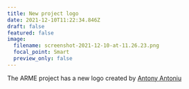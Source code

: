 ```yaml
---
title: New project logo
date: 2021-12-10T11:22:34.846Z
draft: false
featured: false
image:
  filename: screenshot-2021-12-10-at-11.26.23.png
  focal_point: Smart
  preview_only: false
---
```

The ARME project has a new logo created by [Antony Antoniu](https://www.designbyantony.com)